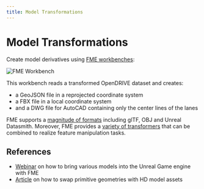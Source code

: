 ```yaml
---
title: Model Transformations
---
```


# Model Transformations

Create model derivatives using [FME workbenches](https://www.safe.com/fme/):

![FME Workbench](/assets/media/demos/model-transformations-fme-workbench.png)

This workbench reads a transformed OpenDRIVE dataset and creates:
* a GeoJSON file in a reprojected coordinate system
* a FBX file in a local coordinate system
* and a DWG file for AutoCAD containing only the center lines of the lanes

FME supports a [magnitude of formats](https://www.safe.com/fme/formats-matrix/) including glTF, OBJ and Unreal Datasmith.
Moreover, FME provides a [variety of transformers](https://www.safe.com/transformers/) that can be combined to realize feature manipulation tasks.

## References

- [Webinar](https://www.safe.com/webinars/your-data-in-unreal-how-to-bring-your-data-into-real-time-environments/) on how to bring various models into the Unreal Game engine with FME
- [Article](https://community.safe.com/s/article/creating-and-using-geometry-instances) on how to swap primitive geometries with HD model assets
